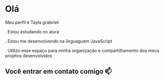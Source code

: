# Olá

Meu perfil é Tayla grabrieli

. Estou estudando no alura

. Estou me desenvolvendo na linguaguem JavaScript

. Utilizo esse espaço para minha organização e compartilhamento dos meus projetos desenvolvidos

## Você entrar em contato comigo 📫

